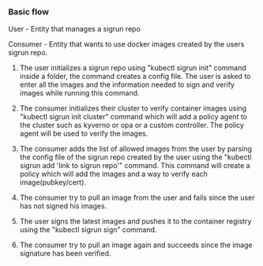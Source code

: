 ### Basic flow

User - Entity that manages a sigrun repo

Consumer - Entity that wants to use docker images created by the users sigrun repo.

1. The user initializes a sigrun repo using "kubectl sigrun init" command inside a folder, the command creates a config file.
The user is asked to enter all the images and the information needed to sign and verify images while running this command.

2. The consumer initializes their cluster to verify container images using "kubectl sigrun init cluster"
command which will add a policy agent to the cluster such as kyverno or opa or a custom controller. The policy agent will be used to verify the images.

3. The consumer adds the list of allowed images from the user by parsing the config file of the sigrun repo 
created by the user using the "kubectl sigrun add 'link to sigrun repo'" command.
This command will create a policy which will add the images and a way to verify each image(pubkey/cert).

4. The consumer try to pull an image from the user and fails since the user has not signed his images.

5. The user signs the latest images and pushes it to the container registry using the
"kubectl sigrun sign" command.

6. The consumer try to pull an image again and succeeds since the image signature has been verified.
